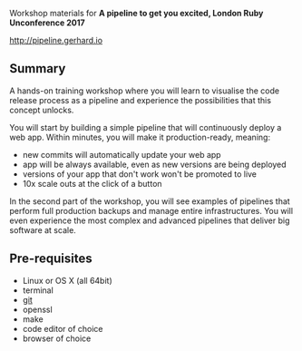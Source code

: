 Workshop materials for **A pipeline to get you excited, London Ruby Unconference 2017**

http://pipeline.gerhard.io

## Summary

A hands-on training workshop where you will learn to visualise the code release
process as a pipeline and experience the possibilities that this concept
unlocks.

You will start by building a simple pipeline that will continuously deploy a
web app. Within minutes, you will make it production-ready, meaning:

* new commits will automatically update your web app
* app will be always available, even as new versions are being deployed
* versions of your app that don't work won't be promoted to live
* 10x scale outs at the click of a button

In the second part of the workshop, you will see examples of pipelines that
perform full production backups and manage entire infrastructures. You will
even experience the most complex and advanced pipelines that deliver big
software at scale.

## Pre-requisites

* Linux or OS X (all 64bit)
* terminal
* [git](https://git-scm.com/downloads)
* openssl
* make
* code editor of choice
* browser of choice
